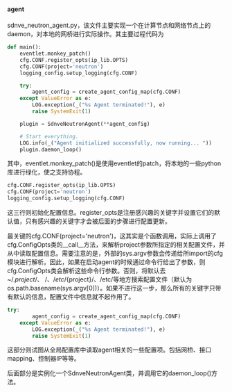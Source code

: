 #### agent
sdnve_neutron_agent.py，该文件主要实现一个在计算节点和网络节点上的daemon，对本地的网桥进行实际操作。其主要过程代码为
```python
def main():
    eventlet.monkey_patch()
    cfg.CONF.register_opts(ip_lib.OPTS)
    cfg.CONF(project='neutron')
    logging_config.setup_logging(cfg.CONF)

    try:
        agent_config = create_agent_config_map(cfg.CONF)
    except ValueError as e:
        LOG.exception(_("%s Agent terminated!"), e)
        raise SystemExit(1)

    plugin = SdnveNeutronAgent(**agent_config)

    # Start everything.
    LOG.info(_("Agent initialized successfully, now running... "))
    plugin.daemon_loop()
```

其中，eventlet.monkey_patch()是使用eventlet的patch，将本地的一些python库进行绿化，使之支持协程。
```python
cfg.CONF.register_opts(ip_lib.OPTS)
cfg.CONF(project='neutron')
logging_config.setup_logging(cfg.CONF)
```

这三行则初始化配置信息。register_opts是注册感兴趣的关键字并设置它们的默认值，只有感兴趣的关键字才会被后面的步骤进行配置更新。

最关键的cfg.CONF(project='neutron')，这其实是个函数调用，实际上调用了cfg.ConfigOpts类的__call__方法，来解析project参数所指定的相关配置文件，并从中读取配置信息。需要注意的是，外部的sys.argv参数会传递给所import的cfg模块进行解析。因此，如果在启动agent的时候通过命令行给出了参数，则cfg.ConfigOpts类会解析这些命令行参数。否则，将默认去~/.${project}/、~/、/etc/${project}/、/etc/等地方搜索配置文件（默认为os.path.basename(sys.argv[0])）。如果不进行这一步，那么所有的关键字只带有默认的信息，配置文件中信息就不起作用了。
```python
try:
        agent_config = create_agent_config_map(cfg.CONF)
    except ValueError as e:
        LOG.exception(_("%s Agent terminated!"), e)
        raise SystemExit(1)
```

这部分则试图从全局配置库中读取agent相关的一些配置项。包括网桥、接口mapping、控制器IP等等。

后面部分是实例化一个SdnveNeutronAgent类，并调用它的daemon_loop()方法。
